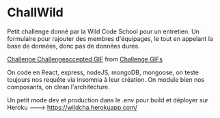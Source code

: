 # ChallWild
Petit challenge donné par la Wild Code School pour un entretien. Un formulaire pour rajouter des membres d'équipages, le tout en appelant la base de données, donc pas de données dures.

<div class="tenor-gif-embed" data-postid="7919605" data-share-method="host" data-width="100%" data-aspect-ratio="2.360189573459716"><a href="https://tenor.com/view/challenge-challengeaccepted-gif-7919605">Challenge Challengeaccepted GIF</a> from <a href="https://tenor.com/search/challenge-gifs">Challenge GIFs</a></div><script type="text/javascript" async src="https://tenor.com/embed.js"></script>

On code en React, express, nodeJS, mongoDB, mongoose, on teste toujours nos requête via insomnia à leur création. On module bien nos composants, on clean l'architecture.

Un petit mode dev et production dans le .env pour build et déployer sur Heroku ---> https://wildcha.herokuapp.com/
